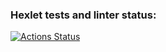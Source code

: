### Hexlet tests and linter status:
[![Actions Status](https://github.com/KriSmile92/frontend-project-lvl1/workflows/hexlet-check/badge.svg)](https://github.com/KriSmile92/frontend-project-lvl1/actions)